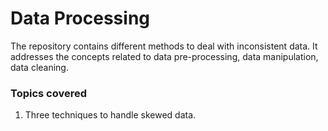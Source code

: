 # Data Processing 
The repository contains different methods to deal with inconsistent data. It addresses the concepts related to data pre-processing, data manipulation, data cleaning.

### Topics covered

1. Three techniques to handle skewed data.
